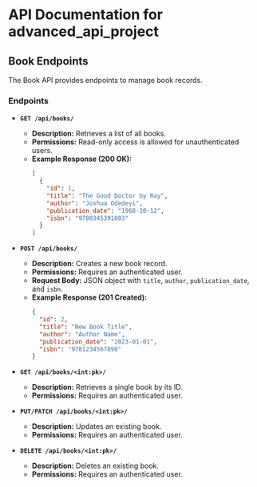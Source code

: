 # API Documentation for advanced_api_project

## Book Endpoints

The Book API provides endpoints to manage book records.

### Endpoints

-   **`GET /api/books/`**
    -   **Description:** Retrieves a list of all books.
    -   **Permissions:** Read-only access is allowed for unauthenticated users.
    -   **Example Response (200 OK):**
        ```json
        [
          {
            "id": 1,
            "title": "The Good Doctor by Ray",
            "author": "Joshua Odedeyi",
            "publication_date": "1968-10-12",
            "isbn": "9780345391803"
          }
        ]
        ```

-   **`POST /api/books/`**
    -   **Description:** Creates a new book record.
    -   **Permissions:** Requires an authenticated user.
    -   **Request Body:** JSON object with `title`, `author`, `publication_date`, and `isbn`.
    -   **Example Response (201 Created):**
        ```json
        {
          "id": 2,
          "title": "New Book Title",
          "author": "Author Name",
          "publication_date": "2023-01-01",
          "isbn": "9781234567890"
        }
        ```

-   **`GET /api/books/<int:pk>/`**
    -   **Description:** Retrieves a single book by its ID.
    -   **Permissions:** Requires an authenticated user.

-   **`PUT/PATCH /api/books/<int:pk>/`**
    -   **Description:** Updates an existing book.
    -   **Permissions:** Requires an authenticated user.

-   **`DELETE /api/books/<int:pk>/`**
    -   **Description:** Deletes an existing book.
    -   **Permissions:** Requires an authenticated user.